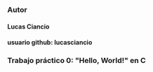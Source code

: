 ### Autor
####       Lucas Ciancio
####       usuario github: lucasciancio
### Trabajo práctico 0: "Hello, World!" en C
